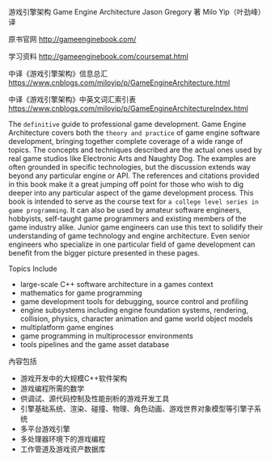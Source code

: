 [time]:<20180813>

游戏引擎架构 Game Engine Architecture
Jason Gregory 著 Milo Yip（叶劲峰）译

原书官网
http://gameenginebook.com/

学习资料
http://gameenginebook.com/coursemat.html

中译《游戏引擎架构》信息总汇
https://www.cnblogs.com/miloyip/p/GameEngineArchitecture.html

中译《游戏引擎架构》中英文词汇索引表
https://www.cnblogs.com/miloyip/p/GameEngineArchitectureIndex.html

The `definitive` guide to professional game development.
Game Engine Architecture covers both the `theory and practice` of game engine software development, bringing together complete coverage of a wide range of topics. The concepts and techniques described are the actual ones used by real game studios like Electronic Arts and Naughty Dog. The examples are often grounded in specific technologies, but the discussion extends way beyond any particular engine or API. The references and citations provided in this book make it a great jumping off point for those who wish to dig deeper into any particular aspect of the game development process.
This book is intended to serve as the course text for `a college level series in game programming`. It can also be used by amateur software engineers, hobbyists, self-taught game programmers and existing members of the game industry alike. Junior game engineers can use this text to solidify their understanding of game technology and engine architecture. Even senior engineers who specialize in one particular field of game development can benefit from the bigger picture presented in these pages.

Topics Include
- large-scale C++ software architecture in a games context
- mathematics for game programming
- game development tools for debugging, source control and profiling
- engine subsystems including engine foundation systems, rendering, collision, physics, character animation and game world object models
- multiplatform game engines
- game programming in multiprocessor environments
- tools pipelines and the game asset database

內容包括
- 游戏开发中的大规模C++软件架构
- 游戏编程所需的数学
- 供调试、源代码控制及性能剖析的游戏开发工具
- 引擎基础系统、渲染、碰撞、物理、角色动画、游戏世界对象模型等引擎子系统
- 多平台游戏引擎
- 多处理器环境下的游戏编程
- 工作管道及游戏资产数据库
